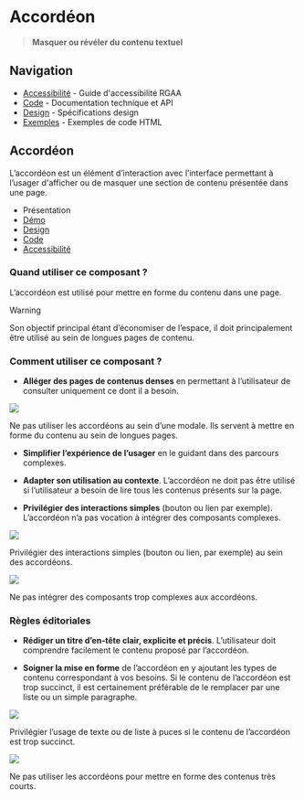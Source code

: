 # Accordéon

> **Masquer ou révéler du contenu textuel**

## Navigation

- [Accessibilité](./accessibilite.md) - Guide d'accessibilité RGAA
- [Code](./code.md) - Documentation technique et API
- [Design](./design.md) - Spécifications design
- [Exemples](./examples/) - Exemples de code HTML

## Accordéon

L’accordéon est un élément d’interaction avec l’interface permettant à l’usager d'afficher ou de masquer une section de contenu présentée dans une page.


- Présentation
- [Démo](./demo/index.md)
- [Design](./design/index.md)
- [Code](./code/index.md)
- [Accessibilité](./accessibility/index.md)



### Quand utiliser ce composant ?

L’accordéon est utilisé pour mettre en forme du contenu dans une page.

> [!WARNING]
> Son objectif principal étant d’économiser de l’espace, il doit principalement être utilisé au sein de longues pages de contenu.

### Comment utiliser ce composant ?

- **Alléger des pages de contenus denses** en permettant à l’utilisateur de consulter uniquement ce dont il a besoin.



![](./assets/_asset/use/dont-1.png)

Ne pas utiliser les accordéons au sein d’une modale. Ils servent à mettre en forme du contenu au sein de longues pages.



- **Simplifier l’expérience de l’usager** en le guidant dans des parcours complexes.

- **Adapter son utilisation au contexte**. L’accordéon ne doit pas être utilisé si l’utilisateur a besoin de lire tous les contenus présents sur la page.

- **Privilégier des interactions simples** (bouton ou lien par exemple). L’accordéon n’a pas vocation à intégrer des composants complexes.



![](./assets/_asset/use/do-1.png)

Privilégier des interactions simples (bouton ou lien, par exemple) au sein des accordéons.



![](./assets/_asset/use/dont-2.png)

Ne pas intégrer des composants trop complexes aux accordéons.



### Règles éditoriales

- **Rédiger un titre d’en-tête clair, explicite et précis**. L’utilisateur doit comprendre facilement le contenu proposé par l’accordéon.

- **Soigner la mise en forme** de l’accordéon en y ajoutant les types de contenu correspondant à vos besoins. Si le contenu de l’accordéon est trop succinct, il est certainement préférable de le remplacer par une liste ou un simple paragraphe.



![](./assets/_asset/edit/do-1.png)

Privilégier l’usage de texte ou de liste à puces si le contenu de l’accordéon est trop succinct.



![](./assets/_asset/edit/dont-1.png)

Ne pas utiliser les accordéons pour mettre en forme des contenus très courts.


